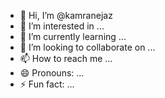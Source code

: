 - 👋 Hi, I’m @kamranejaz
- 👀 I’m interested in ...
- 🌱 I’m currently learning ...
- 💞️ I’m looking to collaborate on ...
- 📫 How to reach me ...
- 😄 Pronouns: ...
- ⚡ Fun fact: ...

<!---
kamranejaz/kamranejaz is a ✨ special ✨ repository because its `README.md` (this file) appears on your GitHub profile.
You can click the Preview link to take a look at your changes.
--->
